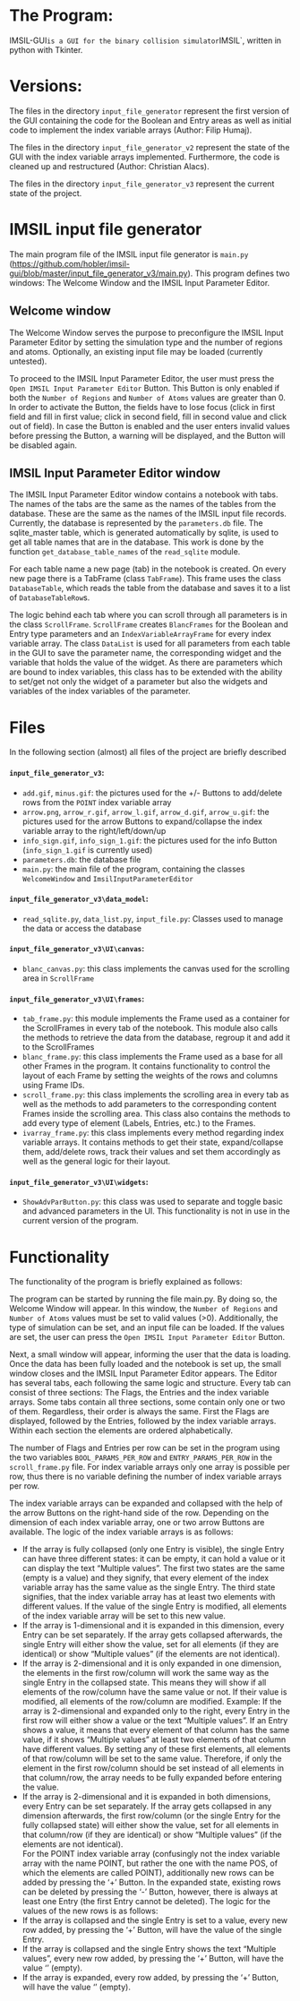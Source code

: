 # The Program: 
IMSIL-GUI` is a GUI for the binary collision simulator `IMSIL`, written in
python with Tkinter.

# Versions: 
The files in the directory `input_file_generator` represent the first version
of the GUI containing the code for the Boolean and Entry areas as well as
initial code to implement the index variable arrays (Author: Filip Humaj).

The files in the directory `input_file_generator_v2` represent the state of 
the GUI with the index variable arrays implemented. Furthermore, the code is 
cleaned up and restructured (Author: Christian Alacs).

The files in the directory `input_file_generator_v3` represent the current
state of the project.

# IMSIL input file generator
The main program file of the IMSIL input file generator is `main.py` 
(https://github.com/hobler/imsil-gui/blob/master/input_file_generator_v3/main.py). 
This program defines two windows: The Welcome Window and the
IMSIL Input Parameter Editor. 

## Welcome window
The Welcome Window serves the purpose to preconfigure the IMSIL Input
Parameter Editor by setting the simulation type and the number of regions
and atoms. Optionally, an existing input file may be loaded (currently
untested).   
 
To proceed to the IMSIL Input Parameter Editor, the user must press the `Open
IMSIL Input Parameter Editor` Button. This Button is only enabled if both
the `Number of Regions` and `Number of Atoms` values are greater than 0. 
In order to activate the Button, the fields have to lose focus (click in first 
field and fill in first value; click in second field, fill in second value and 
click out of field). In case the Button is enabled and the user enters invalid 
values before pressing the Button, a warning will be displayed, and the Button 
will be disabled again.  

## IMSIL Input Parameter Editor window
The IMSIL Input Parameter Editor window contains a notebook with tabs. The
names of the tabs are the same as the names of the tables from the database. 
These are the same as the names of the IMSIL input file records. Currently, 
the database is represented by the `parameters.db` file. The sqlite_master
table, which is generated automatically by sqlite, is used to get all table
names that are in the database. This work is done by the function
`get_database_table_names` of the `read_sqlite` module.      
 
For each table name a new page (tab) in the notebook is created. On every new
page there is a TabFrame (class `TabFrame`). This frame uses the class
`DatabaseTable`, which reads the table from the database and saves it to a
list of `DatabaseTableRow`s.    

The logic behind each tab where you can scroll through all parameters is in
the class `ScrollFrame`. `ScrollFrame` creates `BlancFrames` for the Boolean
and Entry type parameters and an `IndexVariableArrayFrame` for every index
variable array. The class `DataList` is used for all parameters from each
table in the GUI to save the parameter name, the corresponding widget and
the variable that holds the value of the widget. As there are parameters
which are bound to index variables, this class has to be extended with
the ability to set/get not only the widget of a parameter but also the
widgets and variables of the index variables of the parameter.        

# Files
In the following section (almost) all files of the project are briefly
described  

#### `input_file_generator_v3`:
-	`add.gif`, `minus.gif`: the pictures used for the +/- Buttons to 
     add/delete rows from the `POINT` index variable array 
-	`arrow.png`, `arrow_r.gif`, `arrow_l.gif`, `arrow_d.gif`, `arrow_u.gif`: 
    the pictures used for the arrow Buttons to expand/collapse the index
    variable array to the right/left/down/up  
-	`info_sign.gif`, `info_sign_1.gif`: the pictures used for the info Button 
    (`info_sign_1.gif` is currently used)
-	`parameters.db`: the database file
-	`main.py`: the main file of the program, containing the classes 
    `WelcomeWindow` and `ImsilInputParameterEditor`

#### `input_file_generator_v3\data_model`:
-   `read_sqlite.py`, `data_list.py`, `input_file.py`: Classes used to manage
    the data or access the database

#### `input_file_generator_v3\UI\canvas`:
-   `blanc_canvas.py`: this class implements the canvas used for the scrolling 
    area in `ScrollFrame`

#### `input_file_generator_v3\UI\frames`:
-   `tab_frame.py`: this module implements the Frame used as a container for 
    the ScrollFrames in every tab of the notebook. This module also calls the
    methods to retrieve the data from the database, regroup it and add it to
    the ScrollFrames
-	`blanc_frame.py`: this class implements the Frame used as a base for all
    other Frames in the program. It contains functionality to control the 
    layout of each Frame by setting the weights of the rows and columns using 
    Frame IDs.  
-	`scroll_frame.py`: this class implements the scrolling area in every tab
    as well as the methods to add parameters to the corresponding content 
    Frames inside the scrolling area. This class also contains the methods to 
    add every type of element (Labels, Entries, etc.) to the Frames.  
-	`ivarray_frame.py`: this class implements every method regarding index 
    variable arrays. It contains methods to get their state, expand/collapse
    them, add/delete rows, track their values and set them accordingly as well
    as the general logic for their layout.

#### `input_file_generator_v3\UI\widgets`:
-	`ShowAdvParButton.py`: this class was used to separate and toggle basic 
     and advanced parameters in the UI. This functionality is not in use in 
     the current version of the program.

# Functionality
The functionality of the program is briefly explained as follows:
 
The program can be started by running the file main.py. By doing so, the
Welcome Window will appear. In this window, the `Number of Regions` and
`Number of Atoms` values must be set to valid values (>0). Additionally, the
type of simulation can be set, and an input file can be loaded. If 
the values are set, the user can press the `Open IMSIL Input Parameter
Editor` Button.     

Next, a small window will appear, informing the user that the data is loading. 
Once the data has been fully loaded and the notebook is set up, the small
window closes and the IMSIL Input Parameter Editor appears. The Editor has
several tabs, each following the same logic and structure. Every tab can
consist of three sections: The Flags, the Entries and the index variable
arrays. Some tabs contain all three sections, some contain only one or
two of them. Regardless, their order is always the same. First the Flags
are displayed, followed by the Entries, followed by the index variable
arrays. Within each section the elements are ordered alphabetically.        
 
The number of Flags and Entries per row can be set in the program using the
two variables `BOOL_PARAMS_PER_ROW` and `ENTRY_PARAMS_PER_ROW` in the
`scroll_frame.py` file. For index variable arrays only one array is
possible per row, thus there is no variable defining the number of index
variable arrays per row.    

The index variable arrays can be expanded and collapsed with the help of the
arrow Buttons on the right-hand side of the row. Depending on the dimension
of each index variable array, one or two arrow Buttons are available. The
logic of the index variable arrays is as follows: 
  
-	If the array is fully collapsed (only one Entry is visible), the single
    Entry can have three different states: it can be empty, it can hold a value
    or it can display the text “Multiple values”. The first two states are the
    same (empty is a value) and they signify, that every element of the index
    variable array has the same value as the single Entry. The third state
    signifies, that the index variable array has at least two elements with
    different values. If the value of the single Entry is modified, all
    elements of the index variable array will be set to this new value.       
-	If the array is 1-dimensional and it is expanded in this dimension, every
    Entry can be set separately. If the array gets collapsed afterwards, the
    single Entry will either show the value, set for all elements (if they are
    identical) or show “Multiple values” (if the elements are not identical).   
-	If the array is 2-dimensional and it is only expanded in one dimension, 
    the elements in the first row/column will work the same way as the single
    Entry in the collapsed state. This means they will show if all elements of
    the row/column have the same value or not. If their value is modified, all
    elements of the row/column are modified. Example: If the array is 
    2-dimensional and expanded only to the right, every Entry in the first row
    will either show a value or the text “Multiple values”. If an Entry shows
    a value, it means that every element of that column has the same value, if 
    it shows “Multiple values” at least two elements of that column have 
    different values. By setting any of these first elements, all elements of 
    that row/column will be set to the same value. Therefore, if only the 
    element in the first row/column should be set instead of all elements in 
    that column/row, the array needs to be fully expanded before entering the 
    value.              
-	If the array is 2-dimensional and it is expanded in both dimensions, every 
    Entry can be set separately. If the array gets collapsed in any dimension 
    afterwards, the first row/column (or the single Entry for the fully 
    collapsed state) will either show the value, set for all elements in
    that column/row (if they are identical) or show “Multiple values” (if the
    elements are not identical).     
    For the POINT index variable array (confusingly not the index variable
    array with the name POINT, but rather the one with the name POS, of
    which the elements are called POINT), additionally new rows can be
    added by pressing the ‘+’ Button. In the expanded state, existing rows
    can be deleted by pressing the ‘-’ Button, however, there is always
    at least one Entry (the first Entry cannot be deleted). The logic
    for the values of the new rows is as follows:      
-	If the array is collapsed and the single Entry is set to a value, every
    new row added, by pressing the ‘+’ Button, will have the value of the 
    single Entry.  
-	If the array is collapsed and the single Entry shows the text “Multiple
    values”, every new row added, by pressing the ‘+’ Button, will have the
    value ‘’ (empty).  
-	If the array is expanded, every row added, by pressing the ‘+’ Button, will 
    have the value ‘’ (empty). 


